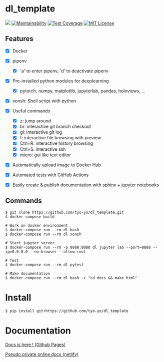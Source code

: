 # dl_template

![](https://github.com/tyo-yo/dl_template/workflows/Build%20and%20Test/badge.svg) [![Maintainability](https://api.codeclimate.com/v1/badges/5e23e4bf99dafa1ad824/maintainability)](https://codeclimate.com/github/tyo-yo/dl_template/maintainability) [![Test Coverage](https://api.codeclimate.com/v1/badges/5e23e4bf99dafa1ad824/test_coverage)](https://codeclimate.com/github/tyo-yo/dl_template/test_coverage) [![MIT License](http://img.shields.io/badge/license-MIT-blue.svg?style=flat)](LICENSE)



## Features

-   [x] Docker
-   [x] pipenv
    -   [x] 'a' to enter pipenv, 'd' to deactivate pipenv
-   [x] Pre-installed python modules for deeplearning
    -   [x] pytorch, numpy, matplotlib, jupyterlab, pandas, holoviews, ...
-   [x] xonsh: Shell script with python
-   [x] Useful commands
    -   [x] z: jump around
    -   [x] br: interactive git branch checkout
    -   [x] gl: interactive git log
    -   [x] f: interactive file browsing with preview
    -   [x] Ctrl+R: interactive history browsing
    -   [x] Ctrl+S: interactive ssh
    -   [x] micro: gui like text editor
-   [x] Automatically upload image to Docker Hub
-   [x] Automated tests with GitHub Actions
-   [x] Easily create & publish documentation with sphinx + jupyter notebooks



## Commands

```shell
$ git clone https://github.com/tyo-yo/dl_template.git
$ docker-compose build

# Work on docker environment
$ docker-compose run --rm dl bash
$ docker-compose run --rm dl xonsh

# Start jupyter server
$ docker-compose run --rm -p 8888:8888 dl jupyter lab --port=8888 --ip=0.0.0.0 --no-browser --allow-root

# Test
$ docker-compose run --rm dl pytest

# Make documentation
$ docker-compose run --rm dl bash -c "cd docs && make html"
```



# Install

```shell
$ pip install git+https://github.com/tyo-yo/dl_template
```



# Documentation

[Docs is here ! (Github Pages)](https://tyo-yo.github.io/dl_template/)

[Pseudo private online docs (netlify)](https://dl-template-saefrru138t23edi5ngbivsziue8fakorwpesr9i084nva83ovn.netlify.com)

